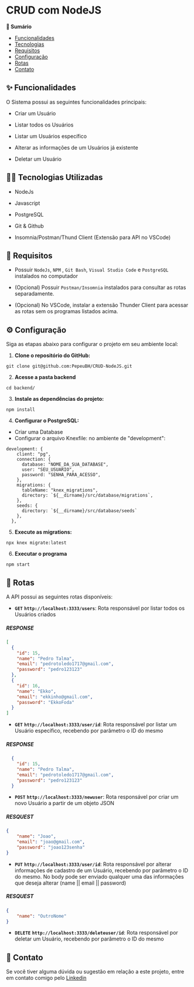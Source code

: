 # CRUD com NodeJS
**🚀 Sumário**

- [Funcionalidades](#funcionalidades)
- [Tecnologias](#tecnologias)
- [Requisitos](#requisitos)
- [Configuração](#configuracao)
- [Rotas](#rotas)
- [Contato](#contato)

## <a id="funcionalidades"></a> ✨ Funcionalidades

O Sistema possui as seguintes funcionalidades principais:

- Criar um Usuário

- Listar todos os Usuários

- Listar um Usuários específico

- Alterar as informações de um Usuários já existente

- Deletar um Usuário

## <a id="tecnologias"></a> 👨‍💻 Tecnologias Utilizadas

- NodeJs

- Javascript

- PostgreSQL

- Git & Github

- Insomnia/Postman/Thund Client (Extensão para API no VSCode)


## <a id="requisitos"></a>🔨 Requisitos

- Possuir ``NodeJs``, ``NPM`` , ``Git Bash``, ``Visual Studio Code`` e ``PostgreSQL`` instalados no computador

- (Opcional) Possuir ``Postman/Insomnia`` instalados para consultar as rotas separadamente.

- (Opcional) No VSCode, instalar a extensão Thunder Client para acessar as rotas sem os programas listados acima.
## <a id="configuracao"></a>⚙️ Configuração

Siga as etapas abaixo para configurar o projeto em seu ambiente local:

1. **Clone o repositório do GitHub:**
```nodejs
git clone git@github.com:PepeuBH/CRUD-NodeJS.git
```

2. **Acesse a pasta backend**
```nodejs
cd backend/
```

3. **Instale as dependências do projeto:**
```nodejs
npm install
```

4. **Configurar o PostgreSQL:**
- Criar uma Database
- Configurar o arquivo Knexfile: no ambiente de "development":

```nodejs
development: {
    client: "pg",
    connection: {
      database: "NOME_DA_SUA_DATABASE",
      user: "SEU_USUARIO",
      password: "SENHA_PARA_ACESSO",
    },
    migrations: {
      tableName: "knex_migrations",
      directory: `${__dirname}/src/database/migrations`,
    },
    seeds: {
      directory: `${__dirname}/src/database/seeds`
    },
  },
```

5. **Execute as migrations:**
```nodejs
npx knex migrate:latest
```


6. **Executar o programa**<br>
```nodejs
npm start
```


## <a id="rotas"></a>🚚 Rotas


A API possui as seguintes rotas disponíveis:

- **`GET`** **`http://localhost:3333/users`**: Rota responsável por listar todos os Usuários criados

##### RESPONSE

```JSON
[
  {
    "id": 15,
    "name": "Pedro Talma",
    "email": "pedrotoledo1717@gmail.com",
    "password": "pedro123123"
  },
  {
    "id": 16,
    "name": "Ekko",
    "email": "ekkinho@gmail.com",
    "password": "EkkoFoda"
  }
]
```

- **`GET`** **`http://localhost:3333/user/id`**: Rota responsável por listar um Usuário específico, recebendo por parâmetro o ID do mesmo

##### RESPONSE

```JSON
  {
    "id": 15,
    "name": "Pedro Talma",
    "email": "pedrotoledo1717@gmail.com",
    "password": "pedro123123"
  }
```


- **`POST`** **`http://localhost:3333/newuser`**: Rota responsável por criar um novo Usuário a partir de um objeto JSON

##### RESQUEST

```JSON
{
	"name": "Joao",
	"email": "joao@gmail.com",
	"password": "joao123senha"
}
```

- **`PUT`** **`http://localhost:3333/user/id`**: Rota responsável por alterar informações de cadastro de um Usuário, recebendo por parâmetro o ID do mesmo. No body pode ser enviado qualquer uma das informações que deseja alterar (name || email || password)

##### RESQUEST

```JSON
{
	"name": "OutroNome"
}
```

- **`DELETE`** **`http://localhost:3333/deleteuser/id`**: Rota responsável por deletar um Usuário, recebendo por parâmetro o ID do mesmo





## <a id="contato"></a>📧 Contato

Se você tiver alguma dúvida ou sugestão em relação a este projeto, entre em contato comigo pelo [Linkedin](https://www.linkedin.com/in/pedro-talma-toledo/)

